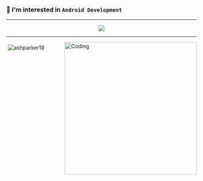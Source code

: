   
### 🤖 I'm interested in `Android Development`
  
---

<p align="center">
  <a href="https://skillicons.dev">
    <img src="https://skillicons.dev/icons?i=c,cpp,kotlin,androidstudio,bash,linux,git,github,md,docker" />
  </a>
</p>

---

<img align="right" alt="Coding" width="350" src="https://gifdb.com/images/high/programming-angry-punching-keyboard-fw45yh2e39g24ylb.gif">
<p>&nbsp;<img align="middle" src="https://github-readme-stats.vercel.app/api?username=ashparker19&show_icons=true&locale=en" alt="ashparker19" /></p>
